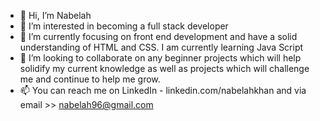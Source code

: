 - 👋 Hi, I’m Nabelah  
- 👀 I’m interested in becoming a full stack developer
- 🌱 I’m currently focusing on front end development and have a solid understanding of HTML and CSS. I am currently learning Java Script
- 💞️ I’m looking to collaborate on any beginner projects which will help solidify my current knowledge as well as projects which will challenge me and continue to help me grow.
- 📫 You can reach me on LinkedIn - linkedin.com/nabelahkhan and via email >> nabelah96@gmail.com

<!---
nabelah/nabelah is a ✨ special ✨ repository because its `README.md` (this file) appears on your GitHub profile.
You can click the Preview link to take a look at your changes.
--->
